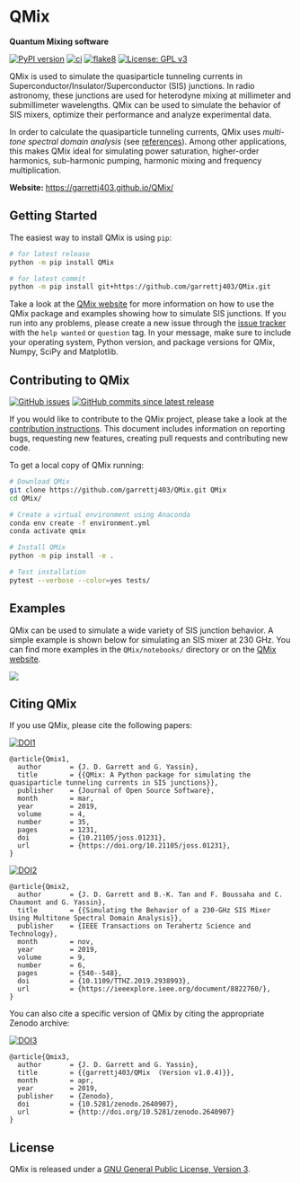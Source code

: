 QMix
====

**Quantum Mixing software**

[![PyPI version](https://badge.fury.io/py/qmix.svg)](https://badge.fury.io/py/qmix)
[![ci](https://github.com/garrettj403/QMix/actions/workflows/ci.yml/badge.svg)](https://github.com/garrettj403/QMix/actions/workflows/ci.yml)
[![flake8](https://github.com/garrettj403/QMix/actions/workflows/linter.yml/badge.svg)](https://github.com/garrettj403/QMix/actions/workflows/linter.yml)
[![License: GPL v3](https://img.shields.io/badge/License-GPL%20v3-blue.svg)](https://github.com/garrettj403/QMix/blob/master/LICENSE)

QMix is used to simulate the quasiparticle tunneling currents in Superconductor/Insulator/Superconductor (SIS) junctions. In radio astronomy, these junctions are used for heterodyne mixing at millimeter and submillimeter wavelengths. QMix can be used to simulate the behavior of SIS mixers, optimize their performance and analyze experimental data.

In order to calculate the quasiparticle tunneling currents, QMix uses *multi-tone spectral domain analysis* (see [references](https://garrettj403.github.io/QMix/references.html#references-related-to-multi-tone-spectral-domain-analysis)). Among other applications, this makes QMix ideal for simulating power saturation, higher-order harmonics, sub-harmonic pumping, harmonic mixing and frequency multiplication.

**Website:** https://garrettj403.github.io/QMix/

Getting Started
---------------

The easiest way to install QMix is using ``pip``:

```bash
# for latest release
python -m pip install QMix

# for latest commit
python -m pip install git+https://github.com/garrettj403/QMix.git
```

Take a look at the [QMix website](https://garrettj403.github.io/QMix/) for more information on how to use the QMix package and examples showing how to simulate SIS junctions. If you run into any problems, please create a new issue through the [issue tracker](https://github.com/garrettj403/QMix/issues) with the ``help wanted`` or ``question`` tag. In your message, make sure to include your operating system, Python version, and package versions for QMix, Numpy, SciPy and Matplotlib.

Contributing to QMix
--------------------

[![GitHub issues](https://img.shields.io/github/issues-raw/garrettj403/QMix.svg)](https://github.com/garrettj403/QMix/issues)
[![GitHub commits since latest release](https://img.shields.io/github/commits-since/garrettj403/QMix/latest.svg)](https://github.com/garrettj403/QMix/commits/master)

If you would like to contribute to the QMix project, please take a look at the [contribution instructions](https://github.com/garrettj403/QMix/blob/master/CONTRIBUTING.md). This document includes information on reporting bugs, requesting new features, creating pull requests and contributing new code.

To get a local copy of QMix running:

```bash
# Download QMix
git clone https://github.com/garrettj403/QMix.git QMix
cd QMix/

# Create a virtual environment using Anaconda
conda env create -f environment.yml
conda activate qmix

# Install QMix
python -m pip install -e .

# Test installation
pytest --verbose --color=yes tests/
```

Examples
--------

QMix can be used to simulate a wide variety of SIS junction behavior. A simple example is shown below for simulating an SIS mixer at 230 GHz. You can find more examples in the ``QMix/notebooks/`` directory or on the [QMix website](https://garrettj403.github.io/QMix/single-tone-simulation.html). 

![](https://raw.githubusercontent.com/garrettj403/QMix/master/notebooks/results/multi-tone-results.png)

Citing QMix
-----------

If you use QMix, please cite the following papers:

[![DOI1](https://img.shields.io/badge/DOI%201%3A-10.21105%2Fjoss.01231-blue)](https://doi.org/10.21105/joss.01231)

    @article{Qmix1,
      author       = {J. D. Garrett and G. Yassin},
      title        = {{QMix: A Python package for simulating the quasiparticle tunneling currents in SIS junctions}},
      publisher    = {Journal of Open Source Software},
      month        = mar,
      year         = 2019,
      volume       = 4,
      number       = 35,
      pages        = 1231,
      doi          = {10.21105/joss.01231},
      url          = {https://doi.org/10.21105/joss.01231},
    }

[![DOI2](https://img.shields.io/badge/DOI%202%3A-10.1109%2FTTHZ.2019.2938993-blue)](https://doi.org/10.1109/TTHZ.2019.2938993)

    @article{Qmix2,
      author       = {J. D. Garrett and B.-K. Tan and F. Boussaha and C. Chaumont and G. Yassin},
      title        = {{Simulating the Behavior of a 230-GHz SIS Mixer Using Multitone Spectral Domain Analysis}},
      publisher    = {IEEE Transactions on Terahertz Science and Technology},
      month        = nov,
      year         = 2019,
      volume       = 9,
      number       = 6,
      pages        = {540--548},
      doi          = {10.1109/TTHZ.2019.2938993},
      url          = {https://ieeexplore.ieee.org/document/8822760/},
    }

You can also cite a specific version of QMix by citing the appropriate Zenodo archive:

[![DOI3](https://img.shields.io/badge/DOI%203%3A-10.5281%2Fzenodo.2538162-blue)](https://doi.org/10.5281/zenodo.2538162)

    @article{Qmix3,
      author       = {J. D. Garrett and G. Yassin},
      title        = {{garrettj403/QMix  (Version v1.0.4)}},
      month        = apr,
      year         = 2019,
      publisher    = {Zenodo},
      doi          = {10.5281/zenodo.2640907},
      url          = {http://doi.org/10.5281/zenodo.2640907}
    }

License
-------

QMix is released under a [GNU General Public License, Version 3](https://github.com/garrettj403/QMix/blob/master/LICENSE).
